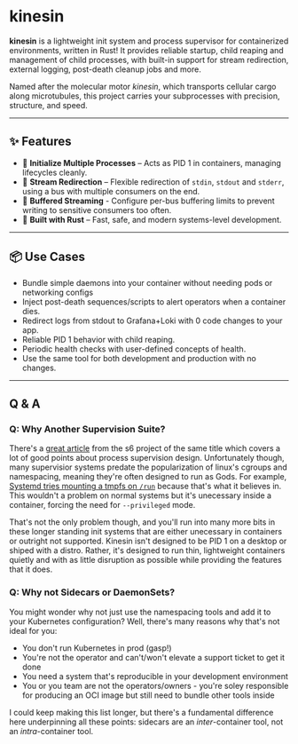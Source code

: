 # kinesin

**kinesin** is a lightweight init system and process supervisor for containerized environments, written in Rust! It provides reliable startup, child reaping and management of child processes, with built-in support for stream redirection, external logging, post-death cleanup jobs and more.

Named after the molecular motor *kinesin*, which transports cellular cargo along microtubules, this project carries your subprocesses with precision, structure, and speed.

---

## ✨ Features

- 🚀 **Initialize Multiple Processes** – Acts as PID 1 in containers, managing lifecycles cleanly.
- 🧵 **Stream Redirection** – Flexible redirection of `stdin`, `stdout` and `stderr`, using a bus with multiple consumers on the end.
- 🚰 **Buffered Streaming** - Configure per-bus buffering limits to prevent writing to sensitive consumers too often.
- 🦀 **Built with Rust** – Fast, safe, and modern systems-level development.

---

## 📦 Use Cases

- Bundle simple daemons into your container without needing pods or networking configs
- Inject post-death sequences/scripts to alert operators when a container dies.
- Redirect logs from stdout to Grafana+Loki with 0 code changes to your app.
- Reliable PID 1 behavior with child reaping.
- Periodic health checks with user-defined concepts of health.
- Use the same tool for both development and production with no changes.

---

## Q & A

### Q: Why Another Supervision Suite?

There's a [great article](https://skarnet.org/software/s6/why.html) from the s6 project of the same title which covers a lot of good points about process supervision design. Unfortunately though, many supervisior systems predate the popularization of linux's cgroups and namespacing, meaning they're often designed to run as Gods. For example, [Systemd tries mounting a tmpfs on `/run`](https://youtu.be/93VPog3EKbs?si=P53gUlzX8yomcD1O&t=1407) because that's what it believes in. This wouldn't a problem on normal systems but it's unecessary inside a container, forcing the need for `--privileged` mode.

That's not the only problem though, and you'll run into many more bits in these longer standing init systems that are either unecessary in containers or outright not supported. Kinesin isn't designed to be PID 1 on a desktop or shiped with a distro. Rather, it's designed to run thin, lightweight containers quietly and with as little disruption as possible while providing the features that it does.

### Q: Why not Sidecars or DaemonSets?

You might wonder why not just use the namespacing tools and add it to your Kubernetes configuration? Well, there's many reasons why that's not ideal for you:

- You don't run Kubernetes in prod (gasp!)
- You're not the operator and can't/won't elevate a support ticket to get it done
- You need a system that's reproducible in your development environment
- You or you team are not the operators/owners - you're soley responsible for producing an OCI image but still need to bundle other tools inside

I could keep making this list longer, but there's a fundamental difference here underpinning all these points: sidecars are an *inter*-container tool, not an *intra*-container tool.
